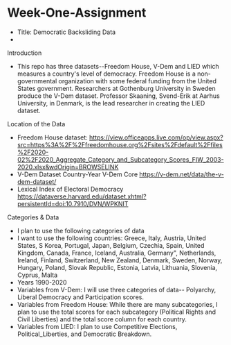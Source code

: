 # Week-One-Assignment

- Title: Democratic Backsliding Data 
-
Introduction
- This repo has three datasets--Freedom House, V-Dem and LIED which measures a country's level of democracy. Freedom House is a non-governmental organization with some federal funding from the United States government. Researchers at Gothenburg University in Sweden produce the V-Dem dataset. Professor Skaaning, Svend-Erik at Aarhus University, in Denmark, is the lead researcher in creating the LIED dataset.

Location of the Data
-   Freedom House dataset: https://view.officeapps.live.com/op/view.aspx?src=https%3A%2F%2Ffreedomhouse.org%2Fsites%2Fdefault%2Ffiles%2F2020-02%2F2020_Aggregate_Category_and_Subcategory_Scores_FIW_2003-2020.xlsx&wdOrigin=BROWSELINK
-   V-Dem Dataset Country-Year V-Dem Core https://v-dem.net/data/the-v-dem-dataset/
-  Lexical Index of Electoral Democracy https://dataverse.harvard.edu/dataset.xhtml?persistentId=doi:10.7910/DVN/WPKNIT

Categories & Data
- I plan to use the following categories of data
- I want to use the following countries: Greece, Italy, Austria, United States, S Korea, Portugal, Japan, Belgium, Czechia, Spain, United Kingdom, Canada, France, Iceland, Australia, Germany", Netherlands, Ireland, Finland, Switzerland, New Zealand, Denmark, Sweden, Norway, Hungary, Poland, Slovak Republic, Estonia, Latvia, Lithuania, Slovenia, Cyprus, Malta
- Years 1990-2020
- Variables from V-Dem: I will use three categories of data-- Polyarchy, Liberal Democracy and Participation scores. 
- Variables from Freedom House: While there are many subcategories, I plan to use the total scores for each subcategory (Political Rights and Civil Liberties) and the total score column for each country.
- Variables from LIED: I plan to use Competitive Elections, Political_Liberties, and Democratic Breakdown.  
